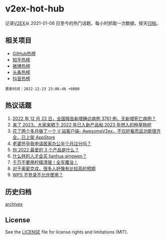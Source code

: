 # v2ex-hot-hub

 记录[V2EX](https://www.v2ex.com/)从 2021-01-06 日至今的热门话题。每小时抓取一次数据，按天[归档](archives)。
 
 ## 相关项目

- [GitHub热榜](https://github.com/lonnyzhang423/github-hot-hub)
- [知乎热榜](https://github.com/lonnyzhang423/zhihu-hot-hub)
- [微博热榜](https://github.com/lonnyzhang423/weibo-hot-hub)
- [头条热榜](https://github.com/lonnyzhang423/toutiao-hot-hub)
- [抖音热榜](https://github.com/lonnyzhang423/douyin-hot-hub)


 `更新时间：2022-12-23 23:06:46 +0800`

## 热议话题

1. [2022 年 12 月 22 日，全国报告新增确诊病例 3761 例，无新增死亡病例？](https://www.v2ex.com/t/904290)
1. [来了 2023，大家来晒下 2022 年已入新产品和 2023 年想入的种草物吧](https://www.v2ex.com/t/904249)
1. [花了两个多月做了一个 V 站客户端- AwesomeV2ex，不仅好看而且功能很齐全，已上架 AppStore](https://www.v2ex.com/t/904226)
1. [老婆怀孕我申请居家办公半个月过分吗？](https://www.v2ex.com/t/904239)
1. [你 2022 最爱的 3 个产品是什么？](https://www.v2ex.com/t/904256)
1. [什么样的人才会买 lianhua qingwen？](https://www.v2ex.com/t/904257)
1. [千万不要用柠檬清理！全军覆没！](https://www.v2ex.com/t/904224)
1. [对于奥密克戎，很多人好像有比较高的预期](https://www.v2ex.com/t/904296)
1. [WPS 不登录不允许使用？](https://www.v2ex.com/t/904314)

## 历史归档

[archives](archives)

## License

See the [LICENSE](LICENSE) file for license rights and limitations (MIT).
